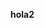 <b> hola2 </b>

<script>


function clearBox(elementID)
{
    document.getElementById(elementID).innerHTML = "";
}

</script>


